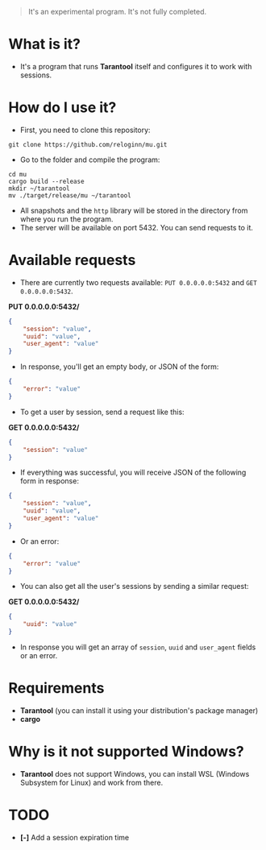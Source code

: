 > It's an experimental program. It's not fully completed.

# What is it? #
- It's a program that runs **Tarantool** itself and configures it to work with sessions.

# How do I use it?
- First, you need to clone this repository:
```shell
git clone https://github.com/reloginn/mu.git
```
- Go to the folder and compile the program:
```shell
cd mu
cargo build --release
mkdir ~/tarantool
mv ./target/release/mu ~/tarantool
```
- All snapshots and the `http` library will be stored in the directory from where you run the program.
- The server will be available on port 5432. You can send requests to it.

# Available requests
- There are currently two requests available: `PUT 0.0.0.0.0:5432` and `GET 0.0.0.0.0:5432`.

**PUT 0.0.0.0.0:5432/**
```json
{
    "session": "value",
    "uuid": "value",
    "user_agent": "value"
}
```
- In response, you'll get an empty body, or JSON of the form:
```json
{
    "error": "value"
}
```

- To get a user by session, send a request like this:

**GET 0.0.0.0.0:5432/**
```json
{
    "session": "value"
}
```
- If everything was successful, you will receive JSON of the following form in response:
```json
{
    "session": "value",
    "uuid": "value",
    "user_agent": "value"
}
```
- Or an error:
```json
{
    "error": "value"
}
```

- You can also get all the user's sessions by sending a similar request:

**GET 0.0.0.0.0:5432/**
```json
{
    "uuid": "value"
}
```
- In response you will get an array of `session`, `uuid` and `user_agent` fields or an error.

# Requirements
- **Tarantool** (you can install it using your distribution's package manager)
- **cargo**

# Why is it not supported Windows?
- **Tarantool** does not support Windows, you can install WSL (Windows Subsystem for Linux) and work from there.

# TODO
- **[-]** Add a session expiration time 
